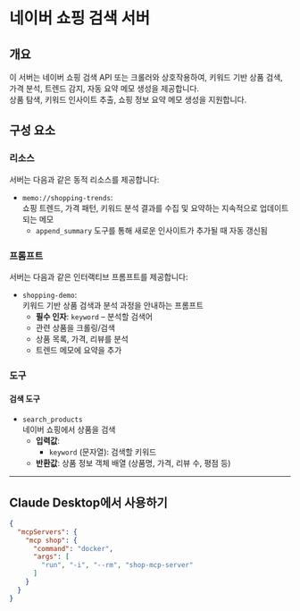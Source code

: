 # 네이버 쇼핑 검색 서버

## 개요
이 서버는 네이버 쇼핑 검색 API 또는 크롤러와 상호작용하여, 키워드 기반 상품 검색, 가격 분석, 트렌드 감지, 자동 요약 메모 생성을 제공합니다.  
상품 탐색, 키워드 인사이트 추출, 쇼핑 정보 요약 메모 생성을 지원합니다.

## 구성 요소

### 리소스

서버는 다음과 같은 동적 리소스를 제공합니다:

- `memo://shopping-trends`:  
  쇼핑 트렌드, 가격 패턴, 키워드 분석 결과를 수집 및 요약하는 지속적으로 업데이트되는 메모
    - `append_summary` 도구를 통해 새로운 인사이트가 추가될 때 자동 갱신됨

### 프롬프트

서버는 다음과 같은 인터랙티브 프롬프트를 제공합니다:

- `shopping-demo`:  
  키워드 기반 상품 검색과 분석 과정을 안내하는 프롬프트
    - **필수 인자**: `keyword` – 분석할 검색어
    - 관련 상품을 크롤링/검색
    - 상품 목록, 가격, 리뷰를 분석
    - 트렌드 메모에 요약을 추가

### 도구

#### 검색 도구

- `search_products`  
  네이버 쇼핑에서 상품을 검색
    - **입력값**:
        - `keyword` (문자열): 검색할 키워드
    - **반환값**: 상품 정보 객체 배열 (상품명, 가격, 리뷰 수, 평점 등)

---

## Claude Desktop에서 사용하기

```json
{
  "mcpServers": {
    "mcp shop": {
      "command": "docker",
      "args": [
        "run", "-i", "--rm", "shop-mcp-server"
      ]
    }
  } 
}